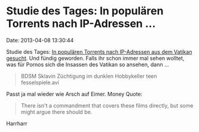 Studie des Tages: In populären Torrents nach IP-Adressen \...
=============================================================

Date: 2013-04-08 13:30:44

Studie des Tages: [In populären Torrents nach IP-Adressen aus dem
Vatikan
gesucht](http://torrentfreak.com/priests-watch-dvd-screeners-while-pirates-download-filth-in-the-vatican-130407/).
Und fündig geworden. Falls ihr schon immer mal sehen wolltet, was für
Pornos sich die Insassen des Vatikan so ansehen, dann \...

> BDSM Sklavin Züchtigung im dunklen Hobbykeller teen fesselspiele.avi

Passt ja mal wieder wie Arsch auf Eimer. Money Quote:

> There isn't a commandment that covers these films directly, but some
> might argue there should be.

Harrharr
